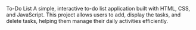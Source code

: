 To-Do List
A simple, interactive to-do list application built with HTML, CSS, and JavaScript. This project allows users to add, display the tasks, and delete tasks, helping them manage their daily activities efficiently.
